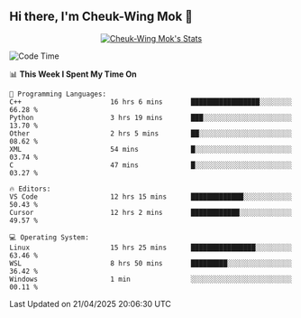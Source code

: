 ## Hi there, I'm Cheuk-Wing Mok 👋

<!--
**mozro0327/mozro0327** is a ✨ _special_ ✨ repository because its `README.md` (this file) appears on your GitHub profile.

Here are some ideas to get you started:

- 🔭 I’m currently working on ...
- 🌱 I’m currently learning ...
- 👯 I’m looking to collaborate on ...
- 🤔 I’m looking for help with ...
- 💬 Ask me about ...
- 📫 How to reach me: ...
- 😄 Pronouns: ...
- ⚡ Fun fact: ...
-->

<p align="center">
  <a href="https://github.com/mozro0327" class="rich-diff-level-one">
    <img src="https://github-readme-stats.vercel.app/api?username=mozro0327&title_color=333&text_color=777" alt="Cheuk-Wing Mok's Stats" >
    <!-- &hide=issues
    <img src="https://github-readme-stats.vercel.app/api?username=mozro0327&hide=issues&title_color=333&text_color=777" alt="Cheuk-Wing Mok's Stats" >
    -->
  </a>
</p>

<!--START_SECTION:waka-->
![Code Time](http://img.shields.io/badge/Code%20Time-3%2C405%20hrs%2053%20mins-blue)

📊 **This Week I Spent My Time On** 

```text
💬 Programming Languages: 
C++                      16 hrs 6 mins       █████████████████░░░░░░░░   66.28 % 
Python                   3 hrs 19 mins       ███░░░░░░░░░░░░░░░░░░░░░░   13.70 % 
Other                    2 hrs 5 mins        ██░░░░░░░░░░░░░░░░░░░░░░░   08.62 % 
XML                      54 mins             █░░░░░░░░░░░░░░░░░░░░░░░░   03.74 % 
C                        47 mins             █░░░░░░░░░░░░░░░░░░░░░░░░   03.27 % 

🔥 Editors: 
VS Code                  12 hrs 15 mins      █████████████░░░░░░░░░░░░   50.43 % 
Cursor                   12 hrs 2 mins       ████████████░░░░░░░░░░░░░   49.57 % 

💻 Operating System: 
Linux                    15 hrs 25 mins      ████████████████░░░░░░░░░   63.46 % 
WSL                      8 hrs 50 mins       █████████░░░░░░░░░░░░░░░░   36.42 % 
Windows                  1 min               ░░░░░░░░░░░░░░░░░░░░░░░░░   00.11 % 
```


 Last Updated on 21/04/2025 20:06:30 UTC
<!--END_SECTION:waka-->
